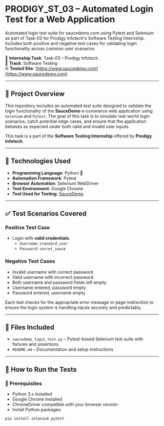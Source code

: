 # PRODIGY_ST_03 – Automated Login Test for a Web Application
Automated login test suite for saucedemo.com using Pytest and Selenium as part of Task-03 for Prodigy Infotech's Software Testing Internship. Includes both positive and negative test cases for validating login functionality across common user scenarios.



🎯 **Internship Task**: Task-03 – Prodigy Infotech  
🔬 **Track**: Software Testing  
🌐 **Tested Site**: [https://www.saucedemo.com](https://www.saucedemo.com)

---

## 📌 Project Overview

This repository includes an automated test suite designed to validate the login functionality of the **SauceDemo** e-commerce web application using `Selenium` and `Pytest`. The goal of this task is to simulate real-world login scenarios, catch potential edge cases, and ensure that the application behaves as expected under both valid and invalid user inputs.

This task is a part of the **Software Testing Internship** offered by **Prodigy Infotech**.

---

## 🧪 Technologies Used

- **Programming Language**: Python 🐍
- **Automation Framework**: Pytest
- **Browser Automation**: Selenium WebDriver
- **Test Environment**: Google Chrome
- **Tool Used for Testing**: [SauceDemo](https://www.saucedemo.com)

---

## ✅ Test Scenarios Covered

### Positive Test Case
- Login with **valid credentials**:
  - `Username`: `standard_user`
  - `Password`: `secret_sauce`

### Negative Test Cases
- Invalid username with correct password
- Valid username with incorrect password
- Both username and password fields left empty
- Username entered, password empty
- Password entered, username empty

Each test checks for the appropriate error message or page redirection to ensure the login system is handling inputs securely and predictably.

---

## 📁 Files Included

- `saucedemo_login_test.py` – Pytest-based Selenium test suite with fixtures and assertions
- `README.md` – Documentation and setup instructions

---

## 🚀 How to Run the Tests

### 🔧 Prerequisites
- Python 3.x installed
- Google Chrome installed
- ChromeDriver compatible with your browser version
- Install Python packages:
```bash
pip install selenium pytest

